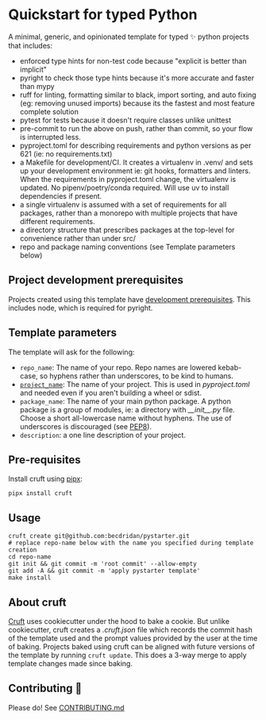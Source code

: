# Quickstart for typed Python

A minimal, generic, and opinionated template for typed ✨ python projects that includes:

* enforced type hints for non-test code because "explicit is better than implicit"
* pyright to check those type hints because it's more accurate and faster than mypy
* ruff for linting, formatting similar to black, import sorting, and auto fixing (eg: removing unused imports) because its the fastest and most feature complete solution
* pytest for tests because it doesn't require classes unlike unittest
* pre-commit to run the above on push, rather than commit, so your flow is interrupted less.
* pyproject.toml for describing requirements and python versions as per 621 (ie: no requirements.txt)
* a Makefile for development/CI. It creates a virtualenv in .venv/ and sets up your development environment ie: git hooks, formatters and linters. When the requirements in pyproject.toml change, the virtualenv is updated. No pipenv/poetry/conda required. Will use uv to install dependencies if present.
* a single virtualenv is assumed with a set of requirements for all packages, rather than a monorepo with multiple projects that have different requirements.
* a directory structure that prescribes packages at the top-level for convenience rather than under src/
* repo and package naming conventions (see Template parameters below)

## Project development prerequisites

Projects created using this template have [development prerequisites]({{cookiecutter.repo_name}}/CONTRIBUTING.md#Prerequisites). This includes node, which is required for pyright.

## Template parameters

The template will ask for the following:

- `repo_name`: The name of your repo. Repo names are lowered kebab-case, so hyphens rather than underscores, to be kind to humans.
- [`project_name`](https://peps.python.org/pep-0621/#name): The name of your project. This is used in _pyproject.toml_ and needed even if you aren't building a wheel or sdist.
- `package_name`: The name of your main python package. A python package is a group of modules, ie: a directory with _\_\_init\_\_.py_ file. Choose a short all-lowercase name without hyphens. The use of underscores is discouraged (see [PEP8](https://www.python.org/dev/peps/pep-0008/#package-and-module-names)).
- `description`: a one line description of your project.

## Pre-requisites

Install cruft using [pipx](https://github.com/pipxproject/pipx):

```
pipx install cruft
```

## Usage

```
cruft create git@github.com:becdridan/pystarter.git
# replace repo-name below with the name you specified during template creation
cd repo-name
git init && git commit -m 'root commit' --allow-empty
git add -A && git commit -m 'apply pystarter template'
make install
```

## About cruft

[Cruft](https://github.com/cruft/cruft) uses cookiecutter under the hood to bake a cookie. But unlike cookiecutter, cruft creates a _.cruft.json_ file which records the commit hash of the template used and the prompt values provided by the user at the time of baking. Projects baked using cruft can be aligned with future versions of the template by running `cruft update`. This does a 3-way merge to apply template changes made since baking.

## Contributing 🌱

Please do! See [CONTRIBUTING.md](CONTRIBUTING.md)